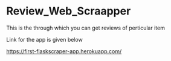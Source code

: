 # Review_Web_Scraapper

This is the through which you can get reviews of perticular item

Link for the app is given below

https://first-flaskscraper-app.herokuapp.com/
